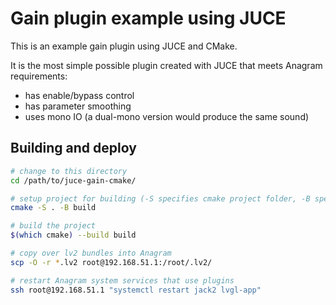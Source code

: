 # Gain plugin example using JUCE

This is an example gain plugin using JUCE and CMake.

It is the most simple possible plugin created with JUCE that meets Anagram requirements:
 - has enable/bypass control
 - has parameter smoothing
 - uses mono IO (a dual-mono version would produce the same sound)

## Building and deploy

```sh
# change to this directory
cd /path/to/juce-gain-cmake/

# setup project for building (-S specifies cmake project folder, -B specifies build output folder)
cmake -S . -B build

# build the project
$(which cmake) --build build

# copy over lv2 bundles into Anagram
scp -O -r *.lv2 root@192.168.51.1:/root/.lv2/

# restart Anagram system services that use plugins
ssh root@192.168.51.1 "systemctl restart jack2 lvgl-app"
```
